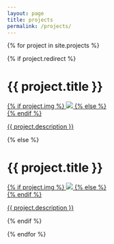 ```yaml
---
layout: page
title: projects
permalink: /projects/
---
```


{% for project in site.projects %}

{% if project.redirect %}
<div class="project">
    <h1 class="project-title">{{ project.title }}</h1>
    <div class="thumbnail">
        <a href="{{ project.redirect }}" target="_blank">
        {% if project.img %}
        <img class="thumbnail" src="{{ project.img }}"/>
        {% else %}
        <div class="thumbnail blankbox"></div>
        {% endif %}    
        <span>
            <p>{{ project.description }}</p>
        </span>
        </a>
    </div>
</div>
{% else %}

<div class="project ">
    <h1 class="project-title">{{ project.title }}</h1>
    <div class="thumbnail">
        <a href="{{ site.baseurl }}{{ project.url }}">
        {% if project.img %}
        <img class="thumbnail" src="{{ project.img }}"/>
        {% else %}
        <div class="thumbnail blankbox"></div>
        {% endif %}    
        <span>
            <p>{{ project.description }}</p>
        </span>
        </a>
    </div>
</div>

{% endif %}

{% endfor %}
